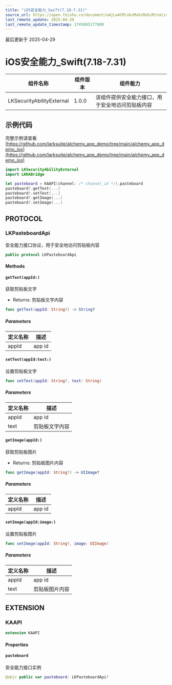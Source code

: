 ```yaml
---
title: "iOS安全能力_Swift(7.18-7.31)"
source_url: https://open.feishu.cn/document/uAjLw4CM/ukzMukzMukzM/native-integration/open-scene-introduction/capability-components/securityabilityexternal/ios-securityabilityexternal_swift/ios-securityabilityexternal_swift-718
last_remote_update: 2025-04-29
last_remote_update_timestamp: 1745895177000
---
```

最后更新于 2025-04-29

# iOS安全能力_Swift(7.18-7.31)

|组件名称 | 组件版本 | 组件能力 |
| ---- | ------ | -------- |
| LKSecurityAbilityExternal | 1.0.0 | 该组件提供安全能力接口，用于安全地访问剪贴板内容 |

## 示例代码

完整示例请查看 [https://github.com/larksuite/alchemy_app_demo/tree/main/alchemy_app_demo_ios](https://github.com/larksuite/alchemy_app_demo/tree/main/alchemy_app_demo_ios)

```swift
import LKSecurityAbilityExternal
import LKKABridge

let pasteboard = KAAPI(channel: /* channel_id */).pasteboard
pasteboard?.getText(...)
pasteboard?.setText(...)
pasteboard?.getImage(...)
pasteboard?.setImage(...)
```

## PROTOCOL

### LKPasteboardApi

安全能力接口协议，用于安全地访问剪贴板内容

```swift
public protocol LKPasteboardApi
```

#### Methods
#### `getText(appId:)`

获取剪贴板文字
- Returns: 剪贴板文字内容

```swift
func getText(appId: String?) -> String?
```

##### Parameters

| 定义名称 | 描述 |
| ---- | -- |
| appId | app id |

#### `setText(appId:text:)`

设置剪贴板文字

```swift
func setText(appId: String?, text: String)
```

##### Parameters

| 定义名称 | 描述 |
| ---- | -- |
| appId | app id |
| text | 剪贴板文字内容 |

#### `getImage(appId:)`

获取剪贴板图片
- Returns: 剪贴板图片内容

```swift
func getImage(appId: String?) -> UIImage?
```

##### Parameters

| 定义名称 | 描述 |
| ---- | -- |
| appId | app id |

#### `setImage(appId:image:)`

设置剪贴板图片

```swift
func setImage(appId: String?, image: UIImage)
```

##### Parameters

| 定义名称 | 描述 |
| ---- | -- |
| appId | app id |
| text | 剪贴板图片内容 |
## EXTENSION

### KAAPI
```swift
extension KAAPI
```

#### Properties
#### `pasteboard`

安全能力接口实例

```swift
@objc public var pasteboard: LKPasteboardApi?
```
